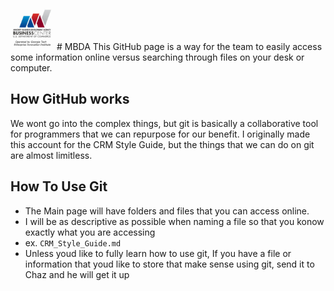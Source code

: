 <img src="https://github.com/mbdaatl/CRMstyle/blob/master/assets/mbdalogo.png" alt="alt text" width="70" height="70">
# MBDA 
This GitHub page is a way for the team to easily access some information online versus searching through files on your desk or computer.

## How GitHub works
We wont go into the complex things, but git is basically a collaborative tool for programmers that we can repurpose for our benefit. I originally made this account for the CRM Style Guide, but the things that we can do on git are almost limitless.

## How To Use Git
- The Main page will have folders and files that you can access online.
- I will be as descriptive as possible when naming a file so that you konow exactly what you are accessing
 - ex. `CRM_Style_Guide.md`
- Unless youd like to fully learn how to use git, If you have a file or information that youd like to store that make sense using git, send it to Chaz and he will get it up
